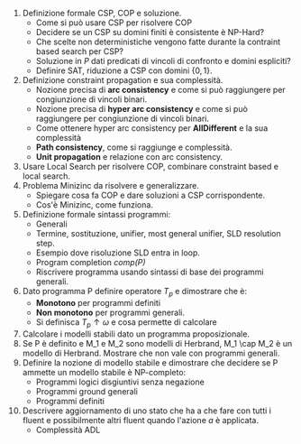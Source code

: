 1. Definizione formale CSP, COP e soluzione.
	- Come si può usare CSP per risolvere COP
	- Decidere se un CSP su domini finiti è consistente è NP-Hard?
	- Che scelte non deterministiche vengono fatte durante la contraint based search per CSP?
	- Soluzione in $P$ dati predicati di vincoli di confronto e domini espliciti?
	- Definire SAT, riduzione a CSP con domini $\{0,1\}$.
1. Definizione constraint propagation e sua complessità.
	- Nozione precisa di **arc consistency** e come si può raggiungere per congiunzione di vincoli binari.
	- Nozione precisa di **hyper arc consistency** e come si può raggiungere per congiunzione di vincoli binari.
	- Come ottenere hyper arc consistency per **AllDifferent** e la sua complessità
	- **Path consistency**, come si raggiunge e complessità.
	- **Unit propagation** e relazione con arc consistency.
1. Usare Local Search per risolvere COP, combinare constraint based e local search.
2. Problema Minizinc da risolvere e generalizzare.
	- Spiegare cosa fa COP e dare soluzioni a CSP corrispondente.
	- Cos'è Minizinc, come funziona.
1. Definizione formale sintassi programmi:
	- Generali
	- Termine, sostituzione, unifier, most general unifier, SLD resolution step.
	- Esempio dove risoluzione SLD entra in loop.
	- Program completion *comp(P)*
	- Riscrivere programma usando sintassi di base dei programmi generali.
2. Dato programma P definire operatore $T_p$ e dimostrare che è:
	- **Monotono** per programmi definiti
	- **Non monotono** per programmi generali.
	- Si definisca $T_p \uparrow \omega$ e cosa permette di calcolare
3. Calcolare i modelli stabili dato un programma proposizionale.
4. Se P è definito e M_1 e M_2 sono modelli di Herbrand, M_1 \cap M_2 è un modello di Herbrand. Mostrare che non vale con programmi generali.
1. Definire la nozione di modello stabile e dimostrare che decidere se P ammette un modello stabile è NP-completo:
	- Programmi logici disgiuntivi senza negazione
	- Programmi ground generali
	- Programmi definiti
2. Descrivere aggiornamento di uno stato che ha a che fare con tutti i fluent e possibilmente altri fluent quando l'azione $a$ è applicata. 
	- Complessità ADL